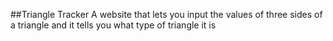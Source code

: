 ##Triangle Tracker
A website that lets you input the values of three sides of a triangle and it tells you what type of triangle it is